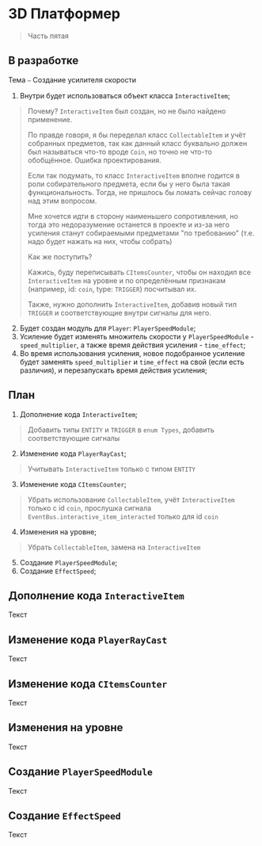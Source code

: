 # 3D Платформер

> Часть пятая

## В разработке

Тема ⎯ Создание усилителя скорости

1. Внутри будет использоваться объект класса `InteractiveItem`;

> Почему? `InteractiveItem` был создан, но не было найдено применение.
>
> По правде говоря, я бы переделал класс `CollectableItem` и учёт собранных предметов, так как данный класс буквально должен был называться что-то вроде `Coin`, но точно не что-то обобщённое. Ошибка проектирования.
>
> Если так подумать, то класс `InteractiveItem` вполне годится в роли собирательного предмета, если бы у него была такая функциональность. Тогда, не пришлось бы ломать сейчас голову над этим вопросом.
>
> Мне хочется идти в сторону наименьшего сопротивления, но тогда это недоразумение останется в проекте и из-за него усиления станут собираемыми предметами "по требованию" (т.е. надо будет нажать на них, чтобы собрать)
>
> Как же поступить?
>
> Кажись, буду переписывать `CItemsCounter`, чтобы он находил все `InteractiveItem` на уровне и по определённым признакам (например, id: `coin`, type: `TRIGGER`) посчитывал их.
>
> Также, нужно дополнить `InteractiveItem`, добавив новый тип `TRIGGER` и соответствующие внутри сигналы для него.

2. Будет создан модуль для `Player`: `PlayerSpeedModule`;
3. Усиление будет изменять множитель скорости у `PlayerSpeedModule` - `speed_multiplier`, а также время действия усиления - `time_effect`;
4. Во время использования усиления, новое подобранное усиление будет заменять `speed_multiplier` и `time_effect` на свой (если есть различия), и перезапускать время действия усиления;

## План

1. Дополнение кода `InteractiveItem`;
> Добавить типы `ENTITY` и `TRIGGER` в `enum Types`, добавить соответствующие сигналы
2. Изменение кода `PlayerRayCast`;
> Учитывать `InteractiveItem` только с типом `ENTITY`
3. Изменение кода `CItemsCounter`;
> Убрать использование `CollectableItem`, учёт `InteractiveItem` только с id `coin`, прослушка сигнала `EventBus.interactive_item_interacted` только для id `coin`
4. Изменения на уровне;
> Убрать `CollectableItem`, замена на `InteractiveItem`
5. Создание `PlayerSpeedModule`;
6. Создание `EffectSpeed`;

## Дополнение кода `InteractiveItem`

Текст

## Изменение кода `PlayerRayCast`

Текст

## Изменение кода `CItemsCounter`

Текст

## Изменения на уровне

Текст

## Создание `PlayerSpeedModule`

Текст

## Создание `EffectSpeed`

Текст